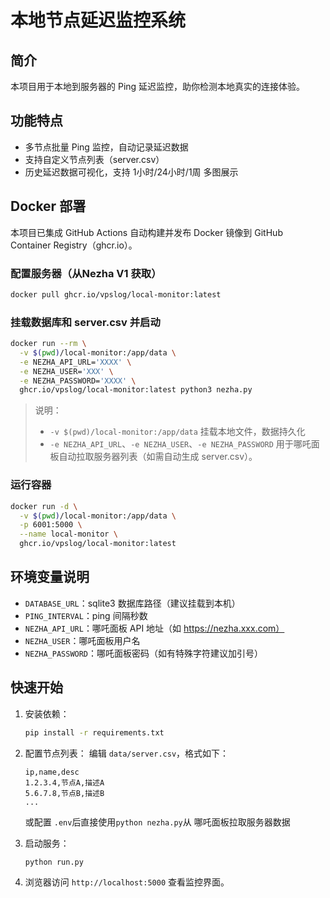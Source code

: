 # 本地节点延迟监控系统

## 简介
本项目用于本地到服务器的 Ping 延迟监控，助你检测本地真实的连接体验。

## 功能特点
- 多节点批量 Ping 监控，自动记录延迟数据
- 支持自定义节点列表（server.csv）
- 历史延迟数据可视化，支持 1小时/24小时/1周 多图展示

## Docker 部署
本项目已集成 GitHub Actions 自动构建并发布 Docker 镜像到 GitHub Container Registry（ghcr.io）。

### 配置服务器（从Nezha V1 获取）

```bash
docker pull ghcr.io/vpslog/local-monitor:latest
```


### 挂载数据库和 server.csv 并启动
```bash
docker run --rm \
  -v $(pwd)/local-monitor:/app/data \
  -e NEZHA_API_URL='XXXX' \
  -e NEZHA_USER='XXX' \
  -e NEZHA_PASSWORD='XXXX' \
  ghcr.io/vpslog/local-monitor:latest python3 nezha.py
```

> 说明：
> - `-v $(pwd)/local-monitor:/app/data` 挂载本地文件，数据持久化
> - `-e NEZHA_API_URL`、`-e NEZHA_USER`、`-e NEZHA_PASSWORD` 用于哪吒面板自动拉取服务器列表（如需自动生成 server.csv）。

### 运行容器

```bash
docker run -d \
  -v $(pwd)/local-monitor:/app/data \
  -p 6001:5000 \
  --name local-monitor \
  ghcr.io/vpslog/local-monitor:latest
```



## 环境变量说明
- `DATABASE_URL`：sqlite3 数据库路径（建议挂载到本机）
- `PING_INTERVAL`：ping 间隔秒数
- `NEZHA_API_URL`：哪吒面板 API 地址（如 https://nezha.xxx.com）
- `NEZHA_USER`：哪吒面板用户名
- `NEZHA_PASSWORD`：哪吒面板密码（如有特殊字符建议加引号）

## 快速开始
1. 安装依赖：
   ```bash
   pip install -r requirements.txt
   ```
2. 配置节点列表：
   编辑 `data/server.csv`，格式如下：
   ```csv
   ip,name,desc
   1.2.3.4,节点A,描述A
   5.6.7.8,节点B,描述B
   ...
   ```
   或配置 `.env`后直接使用`python nezha.py`从 哪吒面板拉取服务器数据

3. 启动服务：
   ```bash
   python run.py
   ```

4. 浏览器访问 `http://localhost:5000` 查看监控界面。
